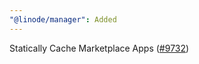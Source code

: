 ```yaml
---
"@linode/manager": Added
---
```


Statically Cache Marketplace Apps ([#9732](https://github.com/linode/manager/pull/9732))
